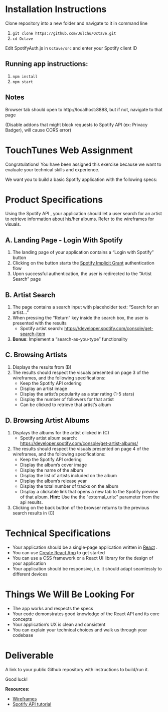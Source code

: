 # Installation Instructions
Clone repository into a new folder and navigate to it in command line
1. `git clone https://github.com/JulChu/Octave.git`
2. `cd Octave`

Edit SpotifyAuth.js in `Octave/src` and enter your Spotify client ID

## Running app instructions:

1. `npm install`
2. `npm start`

## Notes
Browser tab should open to http://localhost:8888, but if not, navigate to that page

(Disable addons that might block requests to Spotify API (ex: Privacy Badger), will cause CORS error)

# TouchTunes Web Assignment

Congratulations! You have been assigned this exercise because we want to evaluate your technical skills and experience.

We want you to build a basic Spotify application with the following specs:

# Product Specifications

Using the  Spotify API , your application should let a user search for an artist to retrieve information
about his/her albums. Refer to the wireframes for visuals.

## A. Landing Page - Login With Spotify

1. The landing page of your application contains a “Login with Spotify” button
2. Clicking on the button starts the [Spotify Implicit Grant](https://developer.spotify.com/documentation/general/guides/authorization-guide/#implicit-grant-flow) authentication flow
3. Upon successful authentication, the user is redirected to the “Artist Search” page

## B. Artist Search

1. The page contains a search input with placeholder text: “Search for an artist...”
2. When pressing the “Return” key inside the search box, the user is presented with the results
    - Spotify artist search: https://developer.spotify.com/console/get-search-item
4. __Bonus__: Implement a “search-as-you-type” functionality

## C. Browsing Artists
  1. Displays the results from (B)
  2. The results should respect the visuals presented on page 3 of the wireframes, and the following specifications:
      - Keep the Spotify API ordering
      - Display an artist image
      - Display the artist’s popularity as a star rating (1-5 stars)
      - Display the number of followers for that artist
      - Can be clicked to retrieve that artist’s album

## D. Browsing Artist Albums
1. Displays the albums for the artist clicked in (C)
    - Spotify artist album search: https://developer.spotify.com/console/get-artist-albums/
2. The results should respect the visuals presented on page 4 of the wireframes, and the following specifications:
    - Keep the Spotify API ordering
    - Display the album’s cover image
    - Display the name of the album
    - Display the list of artists included on the album
    - Display the album’s release year
    - Display the total number of tracks on the album
    - Display a clickable link that opens a new tab to the Spotify preview of that album.
    __Hint:__ Use the the "external_urls:" parameter from the api results.
3. Clicking on the back button of the browser returns to the previous search results in (C)

# Technical Specifications

- Your application should be a single-page application written in [React](https://reactjs.org) .
- You can use  [Create React App](https://create-react-app.dev/) to get started
- You can use a CSS framework or a React UI library for the design of your application
- Your application should be responsive, i.e. it should adapt seamlessly to different
devices

# Things We Will Be Looking For

- The app works and respects the specs
- Your code demonstrates good knowledge of the React API and its core concepts
- Your application’s UX is clean and consistent
- You can explain your technical choices and walk us through your codebase

# Deliverable

A link to your public Github repository with instructions to build/run it.

Good luck!

__Resources:__
- [Wireframes](/wireframes.pdf)
- [Spotify API tutorial](https://developer.spotify.com/documentation/web-api/quick-start/)
